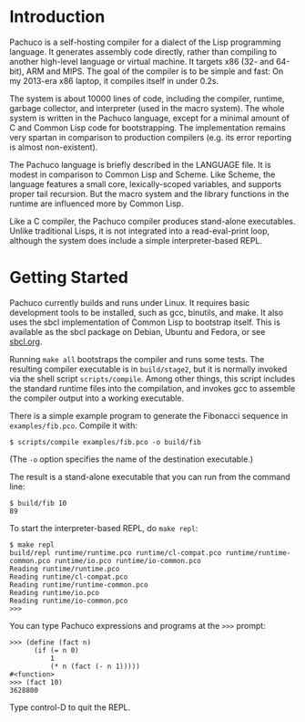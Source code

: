 # Introduction

Pachuco is a self-hosting compiler for a dialect of the Lisp
programming language.  It generates assembly code directly, rather
than compiling to another high-level language or virtual machine.  It
targets x86 (32- and 64-bit), ARM and MIPS. The goal of the compiler
is to be simple and fast: On my 2013-era x86 laptop, it compiles
itself in under 0.2s.

The system is about 10000 lines of code, including the compiler,
runtime, garbage collector, and interpreter (used in the macro
system).  The whole system is written in the Pachuco language, except
for a minimal amount of C and Common Lisp code for bootstrapping.  The
implementation remains very spartan in comparison to production
compilers (e.g. its error reporting is almost non-existent).

The Pachuco language is briefly described in the LANGUAGE file.  It is
modest in comparison to Common Lisp and Scheme.  Like Scheme, the
language features a small core, lexically-scoped variables, and
supports proper tail recursion.  But the macro system and the library
functions in the runtime are influenced more by Common Lisp.

Like a C compiler, the Pachuco compiler produces stand-alone
executables.  Unlike traditional Lisps, it is not integrated into a
read-eval-print loop, although the system does include a simple
interpreter-based REPL.

# Getting Started

Pachuco currently builds and runs under Linux.  It requires basic
development tools to be installed, such as gcc, binutils, and make.
It also uses the sbcl implementation of Common Lisp to bootstrap
itself.  This is available as the sbcl package on Debian, Ubuntu and
Fedora, or see [sbcl.org](http://sbcl.org).

Running `make all` bootstraps the compiler and runs some tests.  The
resulting compiler executable is in `build/stage2`, but it is normally
invoked via the shell script `scripts/compile`.  Among other things,
this script includes the standard runtime files into the compilation,
and invokes gcc to assemble the compiler output into a working
executable.

There is a simple example program to generate the Fibonacci sequence
in `examples/fib.pco`.  Compile it with:

    $ scripts/compile examples/fib.pco -o build/fib

(The `-o` option specifies the name of the destination executable.)

The result is a stand-alone executable that you can run from the
command line:

    $ build/fib 10
    89

To start the interpreter-based REPL, do `make repl`:

    $ make repl
    build/repl runtime/runtime.pco runtime/cl-compat.pco runtime/runtime-common.pco runtime/io.pco runtime/io-common.pco
    Reading runtime/runtime.pco
    Reading runtime/cl-compat.pco
    Reading runtime/runtime-common.pco
    Reading runtime/io.pco
    Reading runtime/io-common.pco
    >>>

You can type Pachuco expressions and programs at the `>>>` prompt:

    >>> (define (fact n)
          (if (= n 0)
              1
              (* n (fact (- n 1)))))
    #<function>
    >>> (fact 10)
    3628800

Type control-D to quit the REPL.
